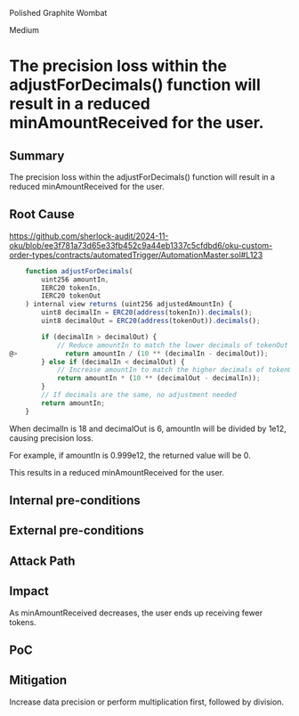 Polished Graphite Wombat

Medium

# The precision loss within the adjustForDecimals() function will result in a reduced minAmountReceived for the user.


## Summary
The precision loss within the adjustForDecimals() function will result in a reduced minAmountReceived for the user.


## Root Cause
https://github.com/sherlock-audit/2024-11-oku/blob/ee3f781a73d65e33fb452c9a44eb1337c5cfdbd6/oku-custom-order-types/contracts/automatedTrigger/AutomationMaster.sol#L123
```javascript
    function adjustForDecimals(
        uint256 amountIn,
        IERC20 tokenIn,
        IERC20 tokenOut
    ) internal view returns (uint256 adjustedAmountIn) {
        uint8 decimalIn = ERC20(address(tokenIn)).decimals();
        uint8 decimalOut = ERC20(address(tokenOut)).decimals();

        if (decimalIn > decimalOut) {
            // Reduce amountIn to match the lower decimals of tokenOut
@>            return amountIn / (10 ** (decimalIn - decimalOut));
        } else if (decimalIn < decimalOut) {
            // Increase amountIn to match the higher decimals of tokenOut
            return amountIn * (10 ** (decimalOut - decimalIn));
        }
        // If decimals are the same, no adjustment needed
        return amountIn;
    }
```
When decimalIn is 18 and decimalOut is 6, amountIn will be divided by 1e12, causing precision loss.

For example, if amountIn is 0.999e12, the returned value will be 0.

This results in a reduced minAmountReceived for the user.
## Internal pre-conditions


## External pre-conditions


## Attack Path


## Impact
As minAmountReceived decreases, the user ends up receiving fewer tokens.

## PoC

## Mitigation
Increase data precision or perform multiplication first, followed by division.